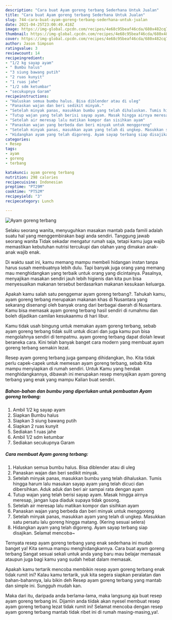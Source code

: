 ```yaml
---
description: "Cara buat Ayam goreng terbang Sederhana Untuk Jualan"
title: "Cara buat Ayam goreng terbang Sederhana Untuk Jualan"
slug: 744-cara-buat-ayam-goreng-terbang-sederhana-untuk-jualan
date: 2021-04-25T23:00:49.418Z
image: https://img-global.cpcdn.com/recipes/4e68c95beaf46cda/680x482cq70/ayam-goreng-terbang-foto-resep-utama.jpg
thumbnail: https://img-global.cpcdn.com/recipes/4e68c95beaf46cda/680x482cq70/ayam-goreng-terbang-foto-resep-utama.jpg
cover: https://img-global.cpcdn.com/recipes/4e68c95beaf46cda/680x482cq70/ayam-goreng-terbang-foto-resep-utama.jpg
author: Jason Simpson
ratingvalue: 3
reviewcount: 14
recipeingredient:
- "1/2 kg sayap ayam"
- " Bumbu halus"
- "3 siung bawang putih"
- "2 ruas kunyit"
- "1 ruas jahe"
- "1/2 sdm ketumbar"
- "secukupnya Garam"
recipeinstructions:
- "Haluskan semua bumbu halus. Bisa diblender atau di uleg"
- "Panaskan wajan dan beri sedikit minyak."
- "Setelah minyak panas, masukkan bumbu yang telah dihaluskan. Tumis hingga harum lalu masukan sayap ayam yang telah dicuci dan dibersihkan. Aduk aduk dan beri air sampai rata dengan ayam"
- "Tutup wajan yang telah berisi sayap ayam. Masak hingga airnya meresap, jangan lupa diaduk supaya tidak gosong."
- "Setelah air meresap lalu matikan kompor dan sisihkan ayam"
- "Panaskan wajan yang berbeda dan beri minyak untuk menggoreng"
- "Setelah minyak panas, masukkan ayam yang telah di ungkep. Masukkan satu persatu lalu goreng hingga matang. (Kering sesuai selera)"
- "Hidangkan ayam yang telah digoreng. Ayam sayap terbang siap disajikan. Selamat mencoba~"
categories:
- Resep
tags:
- ayam
- goreng
- terbang

katakunci: ayam goreng terbang 
nutrition: 298 calories
recipecuisine: Indonesian
preptime: "PT29M"
cooktime: "PT52M"
recipeyield: "3"
recipecategory: Lunch

---
```



![Ayam goreng terbang](https://img-global.cpcdn.com/recipes/4e68c95beaf46cda/680x482cq70/ayam-goreng-terbang-foto-resep-utama.jpg)

Selaku seorang wanita, menyuguhkan masakan mantab pada famili adalah suatu hal yang menggembirakan bagi anda sendiri. Tanggung jawab seorang  wanita Tidak sekadar mengatur rumah saja, tetapi kamu juga wajib memastikan kebutuhan nutrisi tercukupi dan olahan yang dimakan anak-anak wajib enak.

Di waktu  saat ini, kamu memang mampu membeli hidangan instan tanpa harus susah membuatnya lebih dulu. Tapi banyak juga orang yang memang mau menghidangkan yang terbaik untuk orang yang dicintainya. Pasalnya, menyajikan masakan sendiri jauh lebih higienis dan kita pun bisa menyesuaikan makanan tersebut berdasarkan makanan kesukaan keluarga. 



Apakah kamu salah satu penggemar ayam goreng terbang?. Tahukah kamu, ayam goreng terbang merupakan makanan khas di Nusantara yang sekarang disenangi oleh banyak orang dari berbagai daerah di Nusantara. Kamu bisa memasak ayam goreng terbang hasil sendiri di rumahmu dan boleh dijadikan camilan kesukaanmu di hari libur.

Kamu tidak usah bingung untuk memakan ayam goreng terbang, sebab ayam goreng terbang tidak sulit untuk dicari dan juga kamu pun bisa mengolahnya sendiri di tempatmu. ayam goreng terbang dapat diolah lewat beraneka cara. Kini telah banyak banget cara modern yang membuat ayam goreng terbang semakin lezat.

Resep ayam goreng terbang juga gampang dihidangkan, lho. Kita tidak perlu capek-capek untuk memesan ayam goreng terbang, sebab Kita mampu menyiapkan di rumah sendiri. Untuk Kamu yang hendak menghidangkannya, dibawah ini merupakan resep menyajikan ayam goreng terbang yang enak yang mampu Kalian buat sendiri.

<!--inarticleads1-->

##### Bahan-bahan dan bumbu yang diperlukan untuk pembuatan Ayam goreng terbang:

1. Ambil 1/2 kg sayap ayam
1. Siapkan  Bumbu halus
1. Siapkan 3 siung bawang putih
1. Siapkan 2 ruas kunyit
1. Sediakan 1 ruas jahe
1. Ambil 1/2 sdm ketumbar
1. Sediakan secukupnya Garam




<!--inarticleads2-->

##### Cara membuat Ayam goreng terbang:

1. Haluskan semua bumbu halus. Bisa diblender atau di uleg
1. Panaskan wajan dan beri sedikit minyak.
1. Setelah minyak panas, masukkan bumbu yang telah dihaluskan. Tumis hingga harum lalu masukan sayap ayam yang telah dicuci dan dibersihkan. Aduk aduk dan beri air sampai rata dengan ayam
1. Tutup wajan yang telah berisi sayap ayam. Masak hingga airnya meresap, jangan lupa diaduk supaya tidak gosong.
1. Setelah air meresap lalu matikan kompor dan sisihkan ayam
1. Panaskan wajan yang berbeda dan beri minyak untuk menggoreng
1. Setelah minyak panas, masukkan ayam yang telah di ungkep. Masukkan satu persatu lalu goreng hingga matang. (Kering sesuai selera)
1. Hidangkan ayam yang telah digoreng. Ayam sayap terbang siap disajikan. Selamat mencoba~




Ternyata resep ayam goreng terbang yang enak sederhana ini mudah banget ya! Kita semua mampu menghidangkannya. Cara buat ayam goreng terbang Sangat sesuai sekali untuk anda yang baru mau belajar memasak ataupun juga bagi kamu yang sudah hebat dalam memasak.

Apakah kamu tertarik mencoba membikin resep ayam goreng terbang enak tidak rumit ini? Kalau kamu tertarik, yuk kita segera siapkan peralatan dan bahan-bahannya, lalu bikin deh Resep ayam goreng terbang yang mantab dan simple ini. Sungguh mudah kan. 

Maka dari itu, daripada anda berlama-lama, maka langsung aja buat resep ayam goreng terbang ini. Dijamin anda tiidak akan nyesel membuat resep ayam goreng terbang lezat tidak rumit ini! Selamat mencoba dengan resep ayam goreng terbang mantab tidak ribet ini di rumah masing-masing,ya!.

